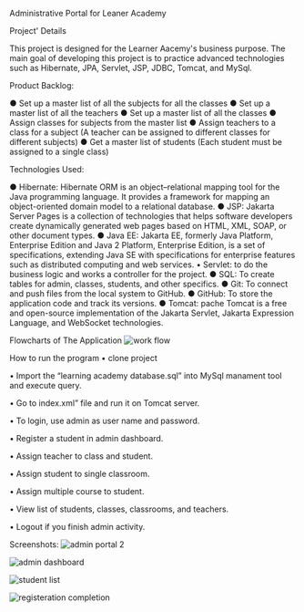 Administrative Portal for Leaner Academy

Project' Details

This project is designed for the Learner Aacemy's business purpose. The main goal of developing this project is to practice advanced technologies such as Hibernate, JPA, Servlet, JSP, JDBC, Tomcat, and MySql.

Product Backlog:

● Set up a master list of all the subjects for all the classes
● Set up a master list of all the teachers
● Set up a master list of all the classes
● Assign classes for subjects from the master list
● Assign teachers to a class for a subject (A teacher can be assigned to different classes for different subjects)
● Get a master list of students (Each student must be assigned to a single class)
     
Technologies Used: 


● Hibernate: Hibernate ORM is an object–relational mapping tool for the Java programming language. It provides a framework for mapping an object-oriented domain model to a relational database.
● JSP: Jakarta Server Pages is a collection of technologies that helps software developers create dynamically generated web pages based on HTML, XML, SOAP, or other document types.
● Java EE: Jakarta EE, formerly Java Platform, Enterprise Edition and Java 2 Platform, Enterprise Edition, is a set of specifications, extending Java SE with specifications for enterprise features such as distributed computing and web services.
• Servlet: to do the business logic and works a controller for the project.
● SQL: To create tables for admin, classes, students, and other specifics.
● Git: To connect and push files from the local system to GitHub.
● GitHub: To store the application code and track its versions. 
● Tomcat: pache Tomcat is a free and open-source implementation of the Jakarta Servlet, Jakarta Expression Language, and WebSocket technologies.


Flowcharts of The Application
![work flow](https://user-images.githubusercontent.com/32098494/153515897-f61953fd-8714-4e06-81da-5af16e18dada.jpg)


How to run the program
• clone project

• Import the “learning academy database.sql” into MySql manament tool and execute query.

• Go to index.xml” file and run it on Tomcat server.

• To login, use admin as user name and password.

• Register a student in admin dashboard. 

• Assign teacher to class and student.

• Assign student to single classroom.

• Assign multiple course to student.

• View list of students, classes, classrooms, and teachers.

• Logout if you finish admin activity.

Screenshots:
![admin portal 2](https://user-images.githubusercontent.com/32098494/153517306-bfd39a7b-2b4e-4f90-bbe7-41e2b0c18ad3.png)

![admin dashboard](https://user-images.githubusercontent.com/32098494/153517372-5e194017-daa9-401b-b488-bb69ecac42c1.png)

![student list](https://user-images.githubusercontent.com/32098494/153517399-80cfff54-97ac-4c4c-9275-563cbad18d14.png)

![registeration completion](https://user-images.githubusercontent.com/32098494/153517441-6f65ab04-7cbe-4759-a6a4-176ed2967e30.png)



